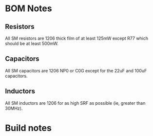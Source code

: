 # BOM Notes

## Resistors
All SM resistors are 1206 thick film of at least 125mW except R77 which should be at least 500mW.

## Capacitors
All SM capacitors are 1206 NP0 or C0G except for the 22uF and 100uF capacitors.

## Inductors
All SM inductors are 1206 for as high SRF as possible (ie, greater than 30MHz).

# Build notes

